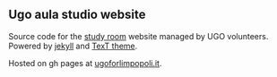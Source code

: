 ## Ugo aula studio website

Source code for the [study room](https://maps.app.goo.gl/Bm5hPTVn3G9oGBGG7) website managed by UGO volunteers.
Powered by [jekyll](https://jekyllrb.com) and [TexT theme](https://github.com/kitian616/jekyll-TeXt-theme).

Hosted on gh pages at [ugoforlimpopoli.it](https://ugoforlimpopoli.it).
